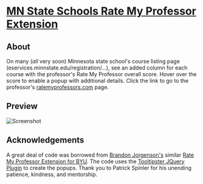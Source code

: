 # [MN State Schools Rate My Professor Extension](https://chrome.google.com/webstore/detail/mn-state-schools-rate-my/ngdmaekbeogonmhbbdimfefihjoffaba?hl=en)

## About
On many (*all* very soon) Minnesota state school's course listing page (eservices.minnstate.edu/registration/...), see an added column for each course with the professor's Rate My Professor overall score. Hover over the score to enable a popup with additional details. Click the link to go to the professor's [ratemyprofessors.com](https://www.ratemyprofessors.com/) page.

## Preview
![Screenshot](Images/RMPDemo.gif)

## Acknowledgements
A great deal of code was borrowed from [Brandon Jorgenson's](https://www.linkedin.com/in/brandon-jorgenson/) similar [Rate My Professor Extension for BYU](https://chrome.google.com/webstore/detail/rate-my-byu-professors/ghokpcnkghnkfofadiajmmhinooijmaf). The code uses the [Tooltipster JQuery Plugin](https://plugins.jquery.com/tooltipster/) to create the popups. Thank you to Patrick Spinler for his unending patience, kindness, and mentorship.
